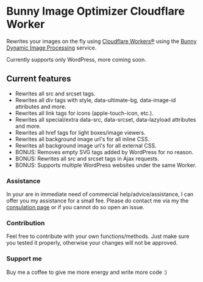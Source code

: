 # Bunny Image Optimizer Cloudflare Worker
 Rewrites your images on the fly using [Cloudflare Workers®](https://workers.cloudflare.com/) using the [Bunny Dynamic Image Processing](https://bunny.net/optimizer/transform-api/) service.
 
 Currently supports only WordPress, more coming soon.
 
## Current features
* Rewrites all src and srcset tags.
* Rewrites all div tags with style, data-ultimate-bg, data-image-id attributes and more.
* Rewrites all link tags for icons (apple-touch-icon, etc.).
* Rewrites all special/extra data-src, data-srcset, data-lazyload attributes and more.
* Rewrites all href tags for light boxes/image viewers.
* Rewrites all background image url's for all inline CSS.
* Rewrites all background image url's for all external CSS.
* BONUS: Removes empty SVG tags added by WordPress for no reason.
* BONUS: Rewrites all src and srcset tags in Ajax requests.
* BONUS: Supports multiple WordPress websites under the same Worker.

### Assistance
 In your are in immediate need of commercial help/advice/assistance, I can offer you my assistance for a small fee.
 Please do contact me via my the [consulation page](https://mecanik.dev/en/consulting/) or if you cannot do so open an issue.

### Contribution
 Feel free to contribute with your own functions/methods. Just make sure you tested it properly, otherwise your changes will not be approved.
 
### Support me
 Buy me a coffee to give me more energy and write more code :)
